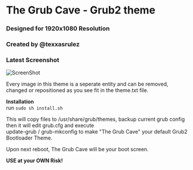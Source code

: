 # The Grub Cave - Grub2 theme
### Designed for 1920x1080 Resolution
### Created by @texxasrulez

### Latest Screenshot

![ScreenShot](screenshot.png)  

Every image in this theme is a seperate entity and can be removed, changed or repositioned as you see fit in the theme.txt file.  

**Installation**  
run `sudo sh install.sh`

This will copy files to /usr/share/grub/themes, backup current grub config then it will edit grub.cfg and execute  
update-grub / grub-mkconfig to make "The Grub Cave" your default Grub2 Bootloader Theme.  

Upon next reboot, The Grub Cave will be your boot screen.  

**USE at your OWN Risk!**  
